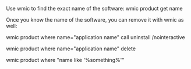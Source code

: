 Use wmic to find the exact name of the software:
wmic product get name

Once you know the name of the software, you can remove it with wmic as well:

wmic product where name="application name" call uninstall /nointeractive

wmic product where name="application name" delete

wmic product where "name like '%something%'"